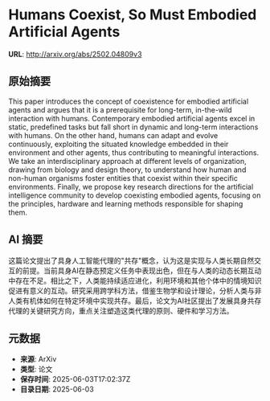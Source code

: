 # Humans Coexist, So Must Embodied Artificial Agents

**URL**: http://arxiv.org/abs/2502.04809v3

## 原始摘要

This paper introduces the concept of coexistence for embodied artificial
agents and argues that it is a prerequisite for long-term, in-the-wild
interaction with humans. Contemporary embodied artificial agents excel in
static, predefined tasks but fall short in dynamic and long-term interactions
with humans. On the other hand, humans can adapt and evolve continuously,
exploiting the situated knowledge embedded in their environment and other
agents, thus contributing to meaningful interactions. We take an
interdisciplinary approach at different levels of organization, drawing from
biology and design theory, to understand how human and non-human organisms
foster entities that coexist within their specific environments. Finally, we
propose key research directions for the artificial intelligence community to
develop coexisting embodied agents, focusing on the principles, hardware and
learning methods responsible for shaping them.


## AI 摘要

这篇论文提出了具身人工智能代理的"共存"概念，认为这是实现与人类长期自然交互的前提。当前具身AI在静态预定义任务中表现出色，但在与人类的动态长期互动中存在不足。相比之下，人类能持续适应进化，利用环境和其他个体中的情境知识促进有意义的互动。研究采用跨学科方法，借鉴生物学和设计理论，分析人类与非人类有机体如何在特定环境中实现共存。最后，论文为AI社区提出了发展具身共存代理的关键研究方向，重点关注塑造这类代理的原则、硬件和学习方法。

## 元数据

- **来源**: ArXiv
- **类型**: 论文
- **保存时间**: 2025-06-03T17:02:37Z
- **目录日期**: 2025-06-03
